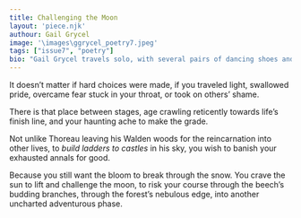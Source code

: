 ```yaml
---
title: Challenging the Moon
layout: 'piece.njk'
authour: Gail Grycel
image: '\images\ggrycel_poetry7.jpeg'
tags: ["issue7", "poetry"]
bio: "Gail Grycel travels solo, with several pairs of dancing shoes and hiking boots. Her writing responds to the details of place—inner and outer landscape, and has been included in Vermont's PoemCity, Anthology of Women's Voices by These Fragile Lilacs Press, Writers Cafe Magazine, S/tick Magazine, and Burning House Press. When not on the road honkytonkin’ to Texas two-step bands or hiking in the high mountains of the United States, she lives in her self-built straw bale home and works as a custom cabinetmaker and teacher of women."
---
```


It doesn’t matter
if hard choices were made,
if you traveled light, swallowed pride,
overcame fear stuck in your throat,
or took on others’ shame. 

There is that place between stages,
age crawling reticently 
towards life’s finish line, 
and your haunting ache to make the grade.

Not unlike Thoreau 
leaving his Walden woods
for the reincarnation into other lives,
to *build ladders to castles* in his sky,
you wish to banish 
your exhausted annals for good.

Because you still want the bloom 
to break through the snow.
You crave the sun to lift
and challenge the moon,
to risk your course
through the beech’s budding branches,
through the forest’s nebulous edge, 
into another uncharted adventurous phase. 